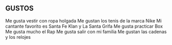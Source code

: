 ## GUSTOS

Me gusta vestir con ropa holgada
Me gustan los tenis de la marca Nike
Mi cantante favorito es Santa Fe Klan y La Santa Grifa
Me gusta practicar Box
Me gusta mucho el Rap
Me gusta salir con mi familia
Me gustan las cadenas y los relojes
